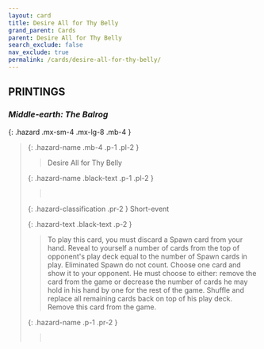 ```yaml
---
layout: card
title: Desire All for Thy Belly
grand_parent: Cards
parent: Desire All for Thy Belly
search_exclude: false
nav_exclude: true
permalink: /cards/desire-all-for-thy-belly/
---
```


## PRINTINGS


### _Middle-earth: The Balrog_

{: .hazard .mx-sm-4 .mx-lg-8 .mb-4 }
> {: .hazard-name .mb-4 .p-1 .pl-2 }
> > <div class="hazard-mp"></div>
> > <div class="card-name">Desire All for Thy Belly</div>
>
> {: .hazard-name .black-text .p-1 .pl-2 }
> > &nbsp;
>
> {: .hazard-classification .pr-2 }
> Short-event
>
> {: .hazard-text .black-text .p-2 }
> > To play this card, you must discard a Spawn card from your hand. Reveal to yourself a number of cards from the top of opponent's play deck equal to the number of Spawn cards in play. Eliminated Spawn do not count. Choose one card and show it to your opponent. He must choose to either: remove the card from the game or decrease the number of cards he may hold in his hand by one for the rest of the game. Shuffle and replace all remaining cards back on top of his play deck. Remove this card from the game. 
>
> {: .hazard-name .p-1 .pr-2 }
> > <div class="card-shield"></div>
> > <div class="card-corruption">&nbsp;</div>
